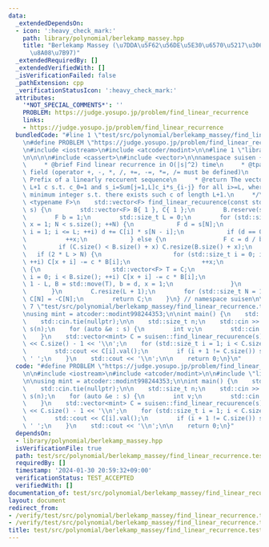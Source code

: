 ```yaml
---
data:
  _extendedDependsOn:
  - icon: ':heavy_check_mark:'
    path: library/polynomial/berlekamp_massey.hpp
    title: "Berlekamp Massey (\u7DDA\u5F62\u56DE\u5E30\u6570\u5217\u306E\u4FC2\u6570\
      \u8A08\u7B97)"
  _extendedRequiredBy: []
  _extendedVerifiedWith: []
  _isVerificationFailed: false
  _pathExtension: cpp
  _verificationStatusIcon: ':heavy_check_mark:'
  attributes:
    '*NOT_SPECIAL_COMMENTS*': ''
    PROBLEM: https://judge.yosupo.jp/problem/find_linear_recurrence
    links:
    - https://judge.yosupo.jp/problem/find_linear_recurrence
  bundledCode: "#line 1 \"test/src/polynomial/berlekamp_massey/find_linear_recurrence.test.cpp\"\
    \n#define PROBLEM \"https://judge.yosupo.jp/problem/find_linear_recurrence\"\n\
    \n#include <iostream>\n#include <atcoder/modint>\n\n#line 1 \"library/polynomial/berlekamp_massey.hpp\"\
    \n\n\n\n#include <cassert>\n#include <vector>\n\nnamespace suisen {\n    /**\n\
    \     * @brief Find linear recurrence in O(|s|^2) time\n     * @tparam F Arbitrary\
    \ field (operator +, -, *, /, +=, -=, *=, /= must be defined)\n     * @param s\
    \ Prefix of a linearly reccurent sequence\n     * @return The vector of length\
    \ L+1 c s.t. c_0=1 and s_i=Sum[j=1,L]c_i*s_{i-j} for all i>=L, where L is the\
    \ minimum integer s.t. there exists such c of length L+1.\n     */\n    template\
    \ <typename F>\n    std::vector<F> find_linear_recuurence(const std::vector<F>&\
    \ s) {\n        std::vector<F> B{ 1 }, C{ 1 };\n        B.reserve(s.size()), C.reserve(s.size());\n\
    \        F b = 1;\n        std::size_t L = 0;\n        for (std::size_t N = 0,\
    \ x = 1; N < s.size(); ++N) {\n            F d = s[N];\n            for (std::size_t\
    \ i = 1; i <= L; ++i) d += C[i] * s[N - i];\n            if (d == 0) {\n     \
    \           ++x;\n            } else {\n                F c = d / b;\n       \
    \         if (C.size() < B.size() + x) C.resize(B.size() + x);\n             \
    \   if (2 * L > N) {\n                    for (std::size_t i = 0; i < B.size();\
    \ ++i) C[x + i] -= c * B[i];\n                    ++x;\n                } else\
    \ {\n                    std::vector<F> T = C;\n                    for (std::size_t\
    \ i = 0; i < B.size(); ++i) C[x + i] -= c * B[i];\n                    L = N +\
    \ 1 - L, B = std::move(T), b = d, x = 1;\n                }\n            }\n \
    \       }\n        C.resize(L + 1);\n        for (std::size_t N = 1; N <= L; ++N)\
    \ C[N] = -C[N];\n        return C;\n    }\n} // namespace suisen\n\n\n\n#line\
    \ 7 \"test/src/polynomial/berlekamp_massey/find_linear_recurrence.test.cpp\"\n\
    \nusing mint = atcoder::modint998244353;\n\nint main() {\n    std::ios::sync_with_stdio(false);\n\
    \    std::cin.tie(nullptr);\n\n    std::size_t n;\n    std::cin >> n;\n    std::vector<mint>\
    \ s(n);\n    for (auto &e : s) {\n        int v;\n        std::cin >> v, e = v;\n\
    \    }\n    std::vector<mint> C = suisen::find_linear_recuurence(s);\n    std::cout\
    \ << C.size() - 1 << '\\n';\n    for (std::size_t i = 1; i < C.size(); ++i) {\n\
    \        std::cout << C[i].val();\n        if (i + 1 != C.size()) std::cout <<\
    \ ' ';\n    }\n    std::cout << '\\n';\n\n    return 0;\n}\n"
  code: "#define PROBLEM \"https://judge.yosupo.jp/problem/find_linear_recurrence\"\
    \n\n#include <iostream>\n#include <atcoder/modint>\n\n#include \"library/polynomial/berlekamp_massey.hpp\"\
    \n\nusing mint = atcoder::modint998244353;\n\nint main() {\n    std::ios::sync_with_stdio(false);\n\
    \    std::cin.tie(nullptr);\n\n    std::size_t n;\n    std::cin >> n;\n    std::vector<mint>\
    \ s(n);\n    for (auto &e : s) {\n        int v;\n        std::cin >> v, e = v;\n\
    \    }\n    std::vector<mint> C = suisen::find_linear_recuurence(s);\n    std::cout\
    \ << C.size() - 1 << '\\n';\n    for (std::size_t i = 1; i < C.size(); ++i) {\n\
    \        std::cout << C[i].val();\n        if (i + 1 != C.size()) std::cout <<\
    \ ' ';\n    }\n    std::cout << '\\n';\n\n    return 0;\n}"
  dependsOn:
  - library/polynomial/berlekamp_massey.hpp
  isVerificationFile: true
  path: test/src/polynomial/berlekamp_massey/find_linear_recurrence.test.cpp
  requiredBy: []
  timestamp: '2024-01-30 20:59:32+09:00'
  verificationStatus: TEST_ACCEPTED
  verifiedWith: []
documentation_of: test/src/polynomial/berlekamp_massey/find_linear_recurrence.test.cpp
layout: document
redirect_from:
- /verify/test/src/polynomial/berlekamp_massey/find_linear_recurrence.test.cpp
- /verify/test/src/polynomial/berlekamp_massey/find_linear_recurrence.test.cpp.html
title: test/src/polynomial/berlekamp_massey/find_linear_recurrence.test.cpp
---
```

